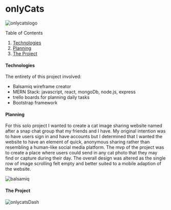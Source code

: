# onlyCats

![onlycatslogo](https://user-images.githubusercontent.com/75503351/192649001-ed90c56e-93f8-4d78-87cb-b5ac35851fd6.jpg)


Table of Contents
1. [Technologies](#markdown-header-technologies)
2. [Planning](#markdown-header-planning)
3. [The Project](#markdown-header-testing-and-troubleshooting)

<h4 id="#markdown-header-technologies">
Technologies
</h4>

The entirety of this project involved:

* Balsamiq wireframe creator
* MERN Stack: javascript, react, mongoDb, node.js, express
* trello boards for planning daily tasks
* Bootstrap framework

<h4 id="#markdown-header-planning">
Planning
</h4>

For this solo project I wanted to create a cat image sharing website named after a snap chat group that my friends and I have. 
My original intention was to have users sign in and have accounts but I determined that I wanted the website to have an element of quick, anonymous sharing rather
than resembling a human-like social media platform. 
The mvp of the project was to create a place where users could send in any cat photo that they may find or capture during their day.
The overall design was altered as the single row of image scrolling felt empty and better suited to a mobile adaption of the website.

![balsamiq](https://user-images.githubusercontent.com/75503351/192650065-2d43eec1-a873-4666-b0f7-715ca6f716e2.jpg)


<h4 id="#markdown-header-the-project">
The Project
</h4>


![onlycatsDash](https://user-images.githubusercontent.com/75503351/192650128-35153ee1-d55f-4467-b9b9-094b6a92f524.jpg)


